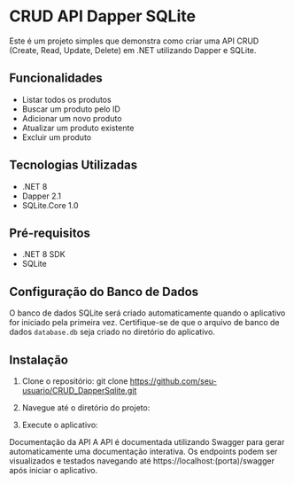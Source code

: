 # CRUD API Dapper SQLite

Este é um projeto simples que demonstra como criar uma API CRUD (Create, Read, Update, Delete) em .NET utilizando Dapper e SQLite.

## Funcionalidades

- Listar todos os produtos
- Buscar um produto pelo ID
- Adicionar um novo produto
- Atualizar um produto existente
- Excluir um produto

## Tecnologias Utilizadas

- .NET 8
- Dapper 2.1
- SQLite.Core 1.0

## Pré-requisitos

- .NET 8 SDK
- SQLite

## Configuração do Banco de Dados

O banco de dados SQLite será criado automaticamente quando o aplicativo for iniciado pela primeira vez. Certifique-se de que o arquivo de banco de dados `database.db` seja criado no diretório do aplicativo.

## Instalação

1. Clone o repositório:
git clone https://github.com/seu-usuario/CRUD_DapperSqlite.git

2. Navegue até o diretório do projeto:

3. Execute o aplicativo:

Documentação da API
A API é documentada utilizando Swagger para gerar automaticamente uma documentação interativa. Os endpoints podem ser visualizados e testados navegando até https://localhost:(porta)/swagger após iniciar o aplicativo.
